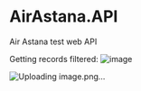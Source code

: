 # AirAstana.API
Air Astana test web API

Getting records filtered:
![image](https://github.com/ZoonTronGG/AirAstana.API/assets/106618094/5dfb451e-87f4-4ce3-bf8c-204e8d577be2)

![Uploading image.png…]()

